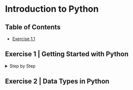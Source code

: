 # Introduction to Python
## Table of Contents
- [Exercise 1.1](/Exercise%201.1#exercise-1-1)

## Exercise 1 | Getting Started with Python

<details>
<summary>Step by Step</summary>

### Step 1: Install Python
* Install Python on your system or check that Python is already installed
* Verify the correct version is installed with `python --version`
<details>
  <summary>Screenshot</summary>
  
![Screenshot of checking Python version](/Exercise%201.1/Step%201_Install%20Python.png)

</details>

### Step 2: Set up new virtual environment
* Use `mkvirtualenv` to make a new virtual environment called cf-python-base
<details>
  <summary>Screenshot</summary>
  
![Screenshot of making new virtual environment](/Exercise%201.1/Step%202_New%20Virt%20Env.png)
</details>

### Step 3: Create 'add.py' script
* Create a script that adds two numbers that the user inputs
* Store user input into a variable using `variable = int(input("Prompt"))`
* Store product of the two numbers into a separate variable
<details>
  <summary>Screenshot</summary>
  
![Screenshot of creating the script that adds two numbers together](/Exercise%201.1/Step%203_VS%20Code.png)
</details>

### Step 4: Install IPython
* Using  `pip install`, install ipython
* Verify installation by launching an IPython shell with `ipython`
<details>
  <summary>Screenshot</summary>
  
![Screenshot of installing ipython](/Exercise%201.1/Step%204_Install%20IPython.png)
</details>

### Step 5: Install Export Requirements file
* Use `pip install` command to generate a requirements.txt file from the environment created
* Create a new virtual environment
* Use `pip install -r` to install from the requirements.txt
<details>
  <summary>Screenshots</summary>
  
![Screenshot of generating requirements.txt file](/Exercise%201.1/Step%205a_Requirements%20file.png)
  
![Screenshot of creating new virual environment](/Exercise%201.1/Step%205b_Copy%20env.png)

![Screenshot of using the requirements.txt file with pip install](/Exercise%201.1/Step%205c_%20Pip%20install%20requirements.png)
</details>
  
</details>

## Exercise 2 | Data Types in Python

